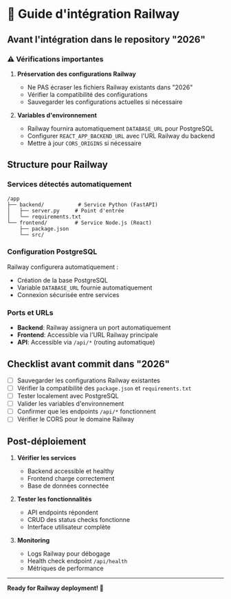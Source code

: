 # 🚂 Guide d'intégration Railway

## Avant l'intégration dans le repository "2026"

### ⚠️ Vérifications importantes

1. **Préservation des configurations Railway**
   - Ne PAS écraser les fichiers Railway existants dans "2026"
   - Vérifier la compatibilité des configurations
   - Sauvegarder les configurations actuelles si nécessaire

2. **Variables d'environnement**
   - Railway fournira automatiquement `DATABASE_URL` pour PostgreSQL
   - Configurer `REACT_APP_BACKEND_URL` avec l'URL Railway du backend
   - Mettre à jour `CORS_ORIGINS` si nécessaire

## Structure pour Railway

### Services détectés automatiquement
```
/app
├── backend/           # Service Python (FastAPI)
│   ├── server.py     # Point d'entrée
│   └── requirements.txt
└── frontend/         # Service Node.js (React)
    ├── package.json  
    └── src/
```

### Configuration PostgreSQL
Railway configurera automatiquement :
- Création de la base PostgreSQL
- Variable `DATABASE_URL` fournie automatiquement
- Connexion sécurisée entre services

### Ports et URLs
- **Backend**: Railway assignera un port automatiquement
- **Frontend**: Accessible via l'URL Railway principale
- **API**: Accessible via `/api/*` (routing automatique)

## Checklist avant commit dans "2026"

- [ ] Sauvegarder les configurations Railway existantes
- [ ] Vérifier la compatibilité des `package.json` et `requirements.txt`
- [ ] Tester localement avec PostgreSQL
- [ ] Valider les variables d'environnement
- [ ] Confirmer que les endpoints `/api/*` fonctionnent
- [ ] Vérifier le CORS pour le domaine Railway

## Post-déploiement

1. **Vérifier les services**
   - Backend accessible et healthy
   - Frontend charge correctement
   - Base de données connectée

2. **Tester les fonctionnalités**
   - API endpoints répondent
   - CRUD des status checks fonctionne
   - Interface utilisateur complète

3. **Monitoring**
   - Logs Railway pour débogage
   - Health check endpoint `/api/health`
   - Métriques de performance

---

**Ready for Railway deployment! 🚀**